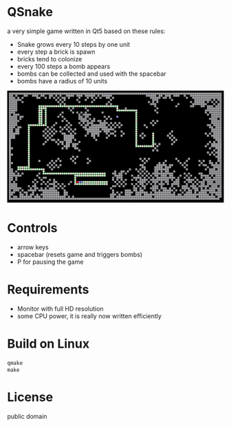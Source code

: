 QSnake
======

a very simple game written in Qt5 based on these rules:

* Snake grows every 10 steps by one unit
* every step a brick is spawn
* bricks tend to colonize
* every 100 steps a bomb appears
* bombs can be collected and used with the spacebar
* bombs have a radius of 10 units

![](screenshots/2020-02-19_001.png)


# Controls
* arrow keys
* spacebar (resets game and triggers bombs)
* P for pausing the game

# Requirements
* Monitor with full HD resolution
* some CPU power, it is really now written efficiently

# Build on Linux

```
qmake
make
```

# License
public domain


